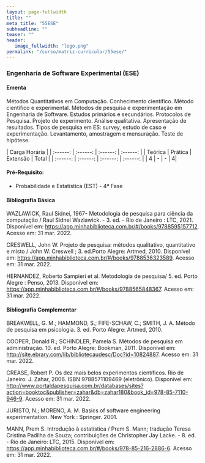 ```yaml
---
layout: page-fullwidth
title: ""
meta_title: "55ESE"
subheadline: ""
teaser: ""
header:
   image_fullwidth: "logo.png"
permalink: "/curso/matriz-curricular/55ese/"
---
```


### **Engenharia de Software Experimental (ESE)**

#### **Ementa**

Métodos Quantitativos em Computação. Conhecimento científico. Método científico e experimental.  Métodos de pesquisa e experimentação em Engenharia de Software. Estudos primários e secundários. Protocolos de Pesquisa. Projeto de experimento.  Análise qualitativa. Apresentação de resultados. Tipos de pesquisa em ES: survey, estudo de caso e experimentação. Levantamento, amostragem e mensuração. Teste de hipótese. 

| Carga Horária | 
| :------: | :------: | :------: | :------: |
| Teórica | Prática | Extensão | Total |
| :------: | :------: | :------: | :------: |
| 4 | - | - | 4|

#### **Pré-Requisito:**

- Probabilidade e Estatística (EST) - 4ª Fase

#### **Bibliografia Básica**

WAZLAWICK, Raul Sidnei, 1967- Metodologia de pesquisa para ciência da computação / Raul Sidnei Wazlawick. - 3. ed. - Rio de Janeiro : LTC, 2021. Disponível em: https://app.minhabiblioteca.com.br/#/books/9788595157712. Acesso em: 31 mar. 2022. 

CRESWELL, John W. Projeto de pesquisa: métodos qualitativo, quantitativo e misto / John W. Creswell ; 3. ed.Porto Alegre: Artmed, 2010. Disponível em: https://app.minhabiblioteca.com.br/#/books/9788536323589. Acesso em: 31 mar. 2022. 

HERNANDEZ, Roberto Sampieri et al. Metodologia de pesquisa/ 5. ed. Porto Alegre : Penso, 2013. Disponível em: https://app.minhabiblioteca.com.br/#/books/9788565848367. Acesso em: 31 mar. 2022. 

#### **Bibliografia Complementar**

BREAKWELL, G. M.; HAMMOND, S.; FIFE-SCHAW, C.; SMITH, J. A. Método de pesquisa em psicologia. 3. ed. Porto Alegre: Artmed, 2010. 

COOPER, Donald R.; SCHINDLER, Pamela S. Métodos de pesquisa em administração. 10. ed. Porto Alegre: Bookman, 2011. Disponível em: http://site.ebrary.com/lib/bibliotecaudesc/Doc?id=10824887. Acesso em: 31 mar. 2022. 

CREASE, Robert P. Os dez mais belos experimentos científicos. Rio de Janeiro: J. Zahar, 2006. ISBN 9788571109469 (eletrônico). Disponível em: http://www.portaldapesquisa.com.br/databases/sites?action=booktoc&publisher=zahar&db=zahar180&book_id=978-85-7110-946-9. Acesso em: 31 mar. 2022. 

JURISTO, N.; MORENO, A. M. Basics of software engineering experimentation. New York : Springer. 2001. 

MANN, Prem S. Introdução à estatística / Prem S. Mann; tradução Teresa Cristina Padilha de Souza; contribuições de Christopher Jay Lacke. - 8. ed. - Rio de Janeiro: LTC, 2015. Disponível em: https://app.minhabiblioteca.com.br/#/books/978-85-216-2886-6. Acesso em: 31 mar. 2022. 